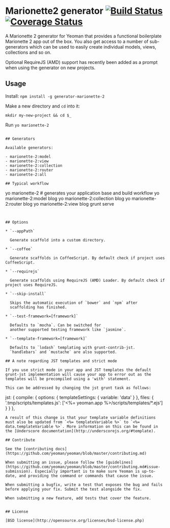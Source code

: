 # Marionette2 generator [![Build Status](https://secure.travis-ci.org/gilbarbara/generator-marionette-2.svg?branch=master)](http://travis-ci.org/gilbarbara/generator-marionette-2) [![Coverage Status](https://coveralls.io/repos/gilbarbara/generator-marionette-2/badge.png?branch=master)](https://coveralls.io/r/gilbarbara/generator-marionette-2?branch=master)

A Marionette 2 generator for Yeoman that provides a functional boilerplate Marionette 2 app out of the box. You also get access to a number of sub-generators which can be used to easily create individual models, views, collections and so on.

Optional RequireJS (AMD) support has recently been added as a prompt when using the generator on new projects.


## Usage

Install: `npm install -g generator-marionette-2`

Make a new directory and `cd` into it:
```
mkdir my-new-project && cd $_
```

Run `yo marionette-2`
```

## Generators

Available generators:

- marionette-2:model
- marionette-2:view
- marionette-2:collection
- marionette-2:router
- marionette-2:all

## Typical workflow

```
yo marionette-2 # generates your application base and build workflow
yo marionette-2:model blog
yo marionette-2:collection blog
yo marionette-2:router blog
yo marionette-2:view blog
grunt serve
```


## Options

* `--appPath`

  Generate scaffold into a custom directory.

* `--coffee`

  Generate scaffolds in CoffeeScript. By default check if project uses CoffeeScript.

* `--requirejs`

  Generate scaffolds using RequireJS (AMD) Loader. By default check if project uses RequireJS.

* `--skip-install`

  Skips the automatic execution of `bower` and `npm` after
  scaffolding has finished.

* `--test-framework=[framework]`

  Defaults to `mocha`. Can be switched for
  another supported testing framework like `jasmine`.

* `--template-framework=[framework]`

  Defaults to `lodash` templating with grunt-contrib-jst.
  `handlebars` and `mustache` are also supported.

## A note regarding JST templates and strict mode

If you use strict mode in your app and JST templates the default grunt-jst implementation will cause your app to error out as the templates will be precompiled using a 'with' statement.

This can be addressed by changing the jst grunt task as follows:

```
jst: {
    compile: {
        options:
        {
            templateSettings:
            {
                variable: 'data'
            }
        },
        files: {
            '.tmp/scripts/templates.js': ['<%= yeoman.app %>/scripts/templates/*.ejs']
        }
    }
},
```
A result of this change is that your template variable definitions must also be updated from `<%= templateVariable %>` to `<%= data.templateVariable %>`. More information on this can be found in the [Underscore documentation](http://underscorejs.org/#template).

## Contribute

See the [contributing docs](https://github.com/yeoman/yeoman/blob/master/contributing.md)

When submitting an issue, please follow the [guidelines](https://github.com/yeoman/yeoman/blob/master/contributing.md#issue-submission). Especially important is to make sure Yeoman is up-to-date, and providing the command or commands that cause the issue.

When submitting a bugfix, write a test that exposes the bug and fails before applying your fix. Submit the test alongside the fix.

When submitting a new feature, add tests that cover the feature.


## License

[BSD license](http://opensource.org/licenses/bsd-license.php)
